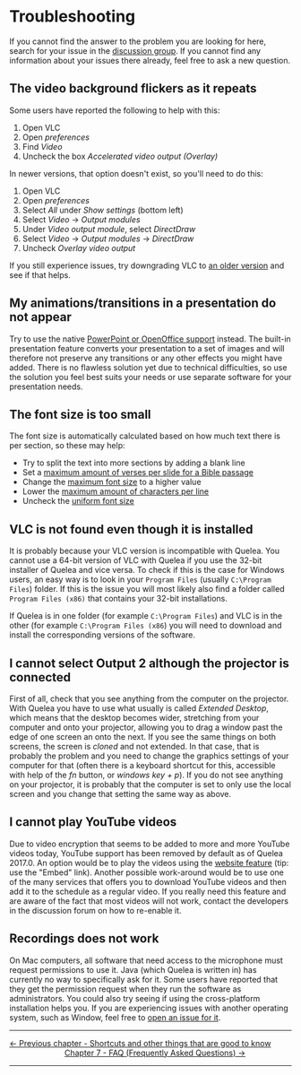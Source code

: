 # Troubleshooting

If you cannot find the answer to the problem you are looking for here,
search for your issue in the [discussion group](https://quelea.discourse.group). If you cannot
find any information about your issues there already, feel free to ask a
new question.

## The video background flickers as it repeats

Some users have reported the following to help with this:

1.  Open VLC
2.  Open _preferences_
3.  Find _Video_
4.  Uncheck the box _Accelerated video output (Overlay)_

In newer versions, that option doesn't exist, so you'll need to do this:

1.  Open VLC
2.  Open _preferences_
3.  Select _All_ under _Show settings_ (bottom left)
4.  Select _Video_ -&gt; _Output modules_
5.  Under _Video output module_, select _DirectDraw_
6.  Select _Video_ -&gt; _Output modules_ -&gt; _DirectDraw_
7.  Uncheck _Overlay video output_

If you still experience issues, try downgrading VLC to [an older version](http://download.videolan.org/pub/videolan/vlc/2.2.0/win64/vlc-2.2.0-win64.exe) and see if that helps.

## My animations/transitions in a presentation do not appear

Try to use the native [PowerPoint or OpenOffice
support](Presentations_tab "Presentations tab") instead. The built-in
presentation feature converts your presentation to a set of images and
will therefore not preserve any transitions or any other effects you
might have added. There is no flawless solution yet due to technical
difficulties, so use the solution you feel best suits your needs or use
separate software for your presentation needs.

## The font size is too small

The font size is automatically calculated based on how much text there is per section, so these may help:

* Try to split the text into more sections by adding a blank line
* Set a [maximum amount of verses per slide for a Bible passage](/Bible_tab#Layout_of_Bible_passages "wikilink")
* Change the [maximum font size](/General_tab#Maximum_font_size "wikilink") to a higher value
* Lower the [maximum amount of characters per line](/General_tab#Maximum_characters_per_line "wikilink")
* Uncheck the [uniform font size](/General_tab#Use_uniform_font_size "wikilink")

## VLC is not found even though it is installed

It is probably because your VLC version is incompatible with Quelea. 
You cannot use a 64-bit version of VLC with Quelea if you use the 
32-bit installer of Quelea and vice versa. To check if this is the 
case for Windows users, an easy way is to look in your `Program Files` 
(usually `C:\Program Files`) folder. If this is the issue you will most 
likely also find a folder called `Program Files (x86)` that contains 
your 32-bit installations. 

If Quelea is in one folder (for example `C:\Program Files`) and VLC 
is in the other (for example `C:\Program Files (x86`) you will need to 
download and install the corresponding versions of the software.

## I cannot select Output 2 although the projector is connected

First of all, check that you see anything from the computer on the 
projector. With Quelea you have to use what usually is called 
_Extended Desktop_, which means that the desktop becomes wider, 
stretching from your computer and onto your projector, allowing 
you to drag a window past the edge of one screen an onto the next. 
If you see the same things on both screens, the screen is _cloned_ 
and not extended. In that case, that is probably the problem and you 
need to change the graphics settings of your computer for that 
(often there is a keyboard shortcut for this, accessible with help of 
the _fn_ button, or _windows key + p_). If you do not see anything on 
your projector, it is probably that the computer is set to only use the 
local screen and you change that setting the same way as above. 

## I cannot play YouTube videos

Due to video encryption that seems to be added to more and more YouTube 
videos today, YouTube support has been removed by default as of Quelea 2017.0. 
An option would be to play the videos using the [website feature](Displaying_a_website "Displaying a website") 
(tip: use the "Embed" link). Another possible work-around would be to use 
one of the many services that offers you to download YouTube videos and 
then add it to the schedule as a regular video. If you really need this 
feature and are aware of the fact that most videos will not work, 
contact the developers in the discussion forum on how to re-enable it.

## Recordings does not work

On Mac computers, all software that need access to the microphone must
request permissions to use it. Java (which Quelea is written in) has
currently no way to specifically ask for it. Some users have reported
that they get the permission request when they run the software as administrators.
You could also try seeing if using the cross-platform installation
helps you. If you are experiencing issues with another operating system,
such as Window, feel free to [open an issue for it](https://github.com/quelea-projecion/Quelea/issues).

-----



[← Previous chapter - Shortcuts and other things that are good to
know](Shortcuts_and_other_things_that_are_good_to_know "Shortcuts and other things that are good to know")
&nbsp;&nbsp;&nbsp;&nbsp;&nbsp;&nbsp;&nbsp;&nbsp;&nbsp;&nbsp;&nbsp;&nbsp;&nbsp;&nbsp;&nbsp;&nbsp;&nbsp;&nbsp;&nbsp;&nbsp;&nbsp;&nbsp;&nbsp;&nbsp; [Chapter 7 - FAQ (Frequently Asked Questions) →](FAQ_(Frequently_Asked_Questions) "FAQ (Frequently Asked Questions)")

---
